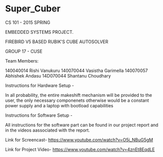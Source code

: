 # Super_Cuber

CS 101 - 2015 SPRING

EMBEDDED SYSTEMS PROJECT.

FIREBIRD V5 BASED RUBIK'S CUBE AUTOSOLVER

GROUP 17 - CUSE


Team Members:

140040014 Rishi Vanukuru
140070044 Vasistha Garimella
140070057 Abhishek Andasu
14D070044 Shantanu Choudhary



Instructions for Hardware Setup - 

In all probability, the entire makeshift mechanism will be provided
to the user, the only necessary componenets otherwise would be
a constant power supply and a laptop with bootload capabilities

Instructions for Software Setup - 

All instructions for the software part can be found in our project report
and in the videos aassociated with the report.

Link for Screencast-
https://www.youtube.com/watch?v=O5j_NBuG5gM

Link for Project Video-
https://www.youtube.com/watch?v=4znEt8EqdLE
